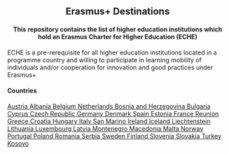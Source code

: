 <h2 align="center">
  Erasmus+ Destinations
</h2>

<h4 align="center">
  This repository contains the list of higher education institutions which hold an Erasmus Charter for Higher Education (ECHE)
</h4>

ECHE is a pre-rerequisite for all higher education institutions located in a programme country and willing to participate in learning mobility of individuals and/or cooperation for innovation and good practices under Erasmus+

<h4>
  Countries
</h4>

<!-- LIST BEGIN -->

  <span>
    <a href="/AT">
      Austria
    </a>
  </span>

  <span>
    <a href="/AL">
      Albania
    </a>
  </span>

  <span>
    <a href="/BE">
      Belgium
    </a>
  </span>

  <span>
    <a href="/NL">
      Netherlands
    </a>
  </span>

  <span>
    <a href="/BA">
      Bosnia and Herzegovina
    </a>
  </span>

  <span>
    <a href="/BG">
      Bulgaria
    </a>
  </span>

  <span>
    <a href="/CY">
      Cyprus
    </a>
  </span>

  <span>
    <a href="/CZ">
      Czech Republic
    </a>
  </span>

  <span>
    <a href="/DE">
      Germany
    </a>
  </span>

  <span>
    <a href="/DK">
      Denmark
    </a>
  </span>

  <span>
    <a href="/ES">
      Spain
    </a>
  </span>

  <span>
    <a href="/EE">
      Estonia
    </a>
  </span>

  <span>
    <a href="/FR">
      France
    </a>
  </span>

  <span>
    <a href="/RE">
      Reunion
    </a>
  </span>

  <span>
    <a href="/EL">
      Greece
    </a>
  </span>

  <span>
    <a href="/HR">
      Croatia
    </a>
  </span>

  <span>
    <a href="/HU">
      Hungary
    </a>
  </span>

  <span>
    <a href="/IT">
      Italy
    </a>
  </span>

  <span>
    <a href="/SM">
      San Marino
    </a>
  </span>

  <span>
    <a href="/IE">
      Ireland
    </a>
  </span>

  <span>
    <a href="/IS">
      Iceland
    </a>
  </span>

  <span>
    <a href="/LI">
      Liechtenstein
    </a>
  </span>

  <span>
    <a href="/LT">
      Lithuania
    </a>
  </span>

  <span>
    <a href="/LU">
      Luxembourg
    </a>
  </span>

  <span>
    <a href="/LV">
      Latvia
    </a>
  </span>

  <span>
    <a href="/ME">
      Montenegro
    </a>
  </span>

  <span>
    <a href="/MK">
      Macedonia
    </a>
  </span>

  <span>
    <a href="/MT">
      Malta
    </a>
  </span>

  <span>
    <a href="/NO">
      Norway
    </a>
  </span>

  <span>
    <a href="/PT">
      Portugal
    </a>
  </span>

  <span>
    <a href="/PL">
      Poland
    </a>
  </span>

  <span>
    <a href="/RO">
      Romania
    </a>
  </span>

  <span>
    <a href="/RS">
      Serbia
    </a>
  </span>

  <span>
    <a href="/SE">
      Sweden
    </a>
  </span>

  <span>
    <a href="/FI">
      Finland
    </a>
  </span>

  <span>
    <a href="/SI">
      Slovenia
    </a>
  </span>

  <span>
    <a href="/SK">
      Slovakia
    </a>
  </span>

  <span>
    <a href="/TR">
      Turkey
    </a>
  </span>

  <span>
    <a href="/XK">
      Kosovo
    </a>
  </span>
<!-- LIST END -->
